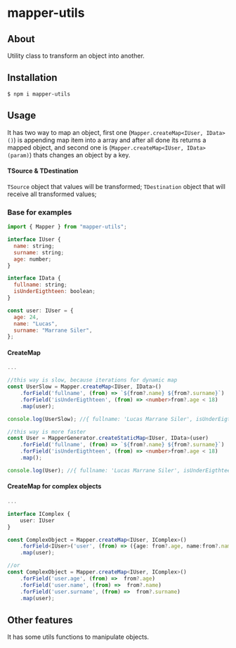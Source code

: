 # mapper-utils

## About

Utility class to transform an object into another.

## Installation

```shell
$ npm i mapper-utils
```

## Usage

It has two way to map an object, first one (`Mapper.createMap<IUser, IData>()`) is appending map item into a array and after all done its returns a mapped object, and second one is (`Mapper.createMap<IUser, IData>(param)`) thats changes an object by a key.

#### TSource & TDestination

`TSource` object that values will be transformed;
`TDestination` object that will receive all transformed values;

### Base for examples

```javascript
import { Mapper } from "mapper-utils";

interface IUser {
  name: string;
  surname: string;
  age: number;
}

interface IData {
  fullname: string;
  isUnderEigthteen: boolean;
}

const user: IUser = {
  age: 24,
  name: "Lucas",
  surname: "Marrane Siler",
};
```

#### CreateMap

```typescript
...

//this way is slow, because iterations for dynamic map
const UserSlow = Mapper.createMap<IUser, IData>()
    .forField('fullname', (from) => `${from?.name} ${from?.surname}`)
    .forField('isUnderEigthteen', (from) => <number>from?.age < 18)
    .map(user);

console.log(UserSlow); //{ fullname: 'Lucas Marrane Siler', isUnderEigthteen: false }

//this way is more faster
const User = MapperGenerator.createStaticMap<IUser, IData>(user)
    .forField('fullname', (from) => `${from?.name} ${from?.surname}`)
    .forField('isUnderEigthteen', (from) => <number>from?.age < 18)
    .map();

console.log(User); //{ fullname: 'Lucas Marrane Siler', isUnderEigthteen: false }

```

#### CreateMap for complex objects

```typescript
...

interface IComplex {
    user: IUser
}

const ComplexObject = Mapper.createMap<IUser, IComplex>()
    .forField<IUser>('user', (from) => ({age: from?.age, name:from?.name , surname: from?.surname}))
    .map(user);

//or
const ComplexObject = Mapper.createMap<IUser, IComplex>()
    .forField('user.age', (from) =>  from?.age)
    .forField('user.name', (from) =>  from?.name)
    .forField('user.surname', (from) =>  from?.surname)
    .map(user);


```

## Other features

It has some utils functions to manipulate objects.

